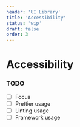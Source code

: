 ```yaml
---
header: 'UI Library'
title: 'Accessibility'
status: 'wip'
draft: false
order: 3
---
```


# Accessibility

### TODO

- [ ] Focus
- [ ] Prettier usage
- [ ] Linting usage
- [ ] Framework usage
